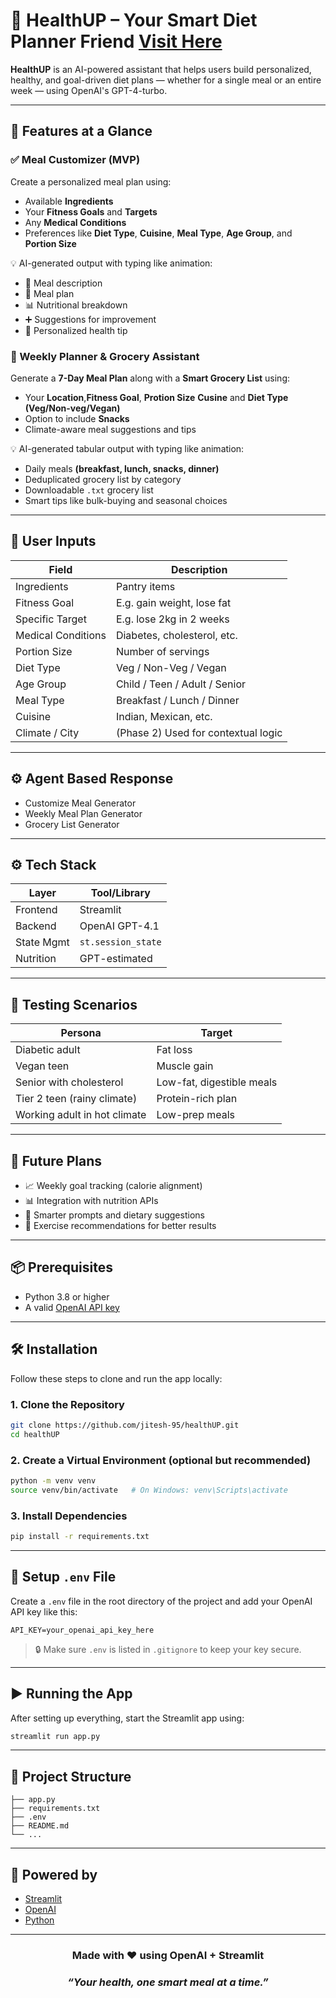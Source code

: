 # 🥗 HealthUP – Your Smart Diet Planner Friend [Visit Here](https://healthup.streamlit.app/)

**HealthUP** is an AI-powered assistant that helps users build personalized, healthy, and goal-driven diet plans — whether for a single meal or an entire week — using OpenAI's GPT-4-turbo.

---

## 🚀 Features at a Glance

### ✅ Meal Customizer (MVP)

Create a personalized meal plan using:

* Available **Ingredients**
* Your **Fitness Goals** and **Targets**
* Any **Medical Conditions**
* Preferences like **Diet Type**, **Cuisine**, **Meal Type**, **Age Group**, and **Portion Size**

💡 AI-generated output with typing like animation:

* 📝 Meal description
* 🥘 Meal plan
* 📊 Nutritional breakdown
* ➕ Suggestions for improvement
* 💬 Personalized health tip

### 📅 Weekly Planner & Grocery Assistant

Generate a **7-Day Meal Plan** along with a **Smart Grocery List** using:

* Your **Location**,**Fitness Goal**, **Protion Size** **Cusine** and **Diet Type (Veg/Non-veg/Vegan)**
* Option to include **Snacks**
* Climate-aware meal suggestions and tips

💡 AI-generated tabular output with typing like animation:

* Daily meals **(breakfast, lunch, snacks, dinner)**
* Deduplicated grocery list by category
* Downloadable `.txt` grocery list
* Smart tips like bulk-buying and seasonal choices

---

## 🧠 User Inputs

| Field              | Description                         |
| ------------------ | ----------------------------------- |
| Ingredients        | Pantry items                        |
| Fitness Goal       | E.g. gain weight, lose fat          |
| Specific Target    | E.g. lose 2kg in 2 weeks            |
| Medical Conditions | Diabetes, cholesterol, etc.         |
| Portion Size       | Number of servings                  |
| Diet Type          | Veg / Non-Veg / Vegan               |
| Age Group          | Child / Teen / Adult / Senior       |
| Meal Type          | Breakfast / Lunch / Dinner          |
| Cuisine            | Indian, Mexican, etc.               |
| Climate / City     | (Phase 2) Used for contextual logic |

---

## ⚙️ Agent Based Response

* Customize Meal Generator
* Weekly Meal Plan Generator
* Grocery List Generator

---

## ⚙️ Tech Stack

| Layer      | Tool/Library       |
| ---------- | ------------------ |
| Frontend   | Streamlit          |
| Backend    | OpenAI GPT-4.1     |
| State Mgmt | `st.session_state` |
| Nutrition  | GPT-estimated      |

---

## 🧪 Testing Scenarios

| Persona                      | Target                    |
| ---------------------------- | ------------------------- |
| Diabetic adult               | Fat loss                  |
| Vegan teen                   | Muscle gain               |
| Senior with cholesterol      | Low-fat, digestible meals |
| Tier 2 teen (rainy climate)  | Protein-rich plan         |
| Working adult in hot climate | Low-prep meals            |

---

## 🧠 Future Plans

* 📈 Weekly goal tracking (calorie alignment)
* 📊 Integration with nutrition APIs
* 🧠 Smarter prompts and dietary suggestions
* 💪 Exercise recommendations for better results

---

## 📦 Prerequisites

- Python 3.8 or higher
- A valid [OpenAI API key](https://platform.openai.com/account/api-keys)

---

## 🛠️ Installation

Follow these steps to clone and run the app locally:

### 1. Clone the Repository

```bash
git clone https://github.com/jitesh-95/healthUP.git
cd healthUP
```

### 2. Create a Virtual Environment (optional but recommended)

```bash
python -m venv venv
source venv/bin/activate   # On Windows: venv\Scripts\activate
```

### 3. Install Dependencies

```bash
pip install -r requirements.txt
```

---

## 🔐 Setup `.env` File

Create a `.env` file in the root directory of the project and add your OpenAI API key like this:

```
API_KEY=your_openai_api_key_here
```

> 🔒 Make sure `.env` is listed in `.gitignore` to keep your key secure.

---

## ▶️ Running the App

After setting up everything, start the Streamlit app using:

```bash
streamlit run app.py
```

---

## 📁 Project Structure

```
├── app.py
├── requirements.txt
├── .env
├── README.md
└── ...
```

---

## 🧠 Powered by

- [Streamlit](https://streamlit.io/)  
- [OpenAI](https://platform.openai.com/)  
- [Python](https://www.python.org/)  

---

<div align="center">
<h3>Made with ❤️ using OpenAI + Streamlit</h3>
<h3><i>“Your health, one smart meal at a time.”</i></h3>
</div>

